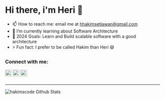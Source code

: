 # Hi there, i'm Heri 👋

- 📫 How to reach me: email me at hhakimsetiawan@gmail.com
- 🌱 I’m currently learning about Software Architecture
- 🥅 2024 Goals: Learn and Build scalable software with a good architecture
- ⚡ Fun fact: I prefer to be called Hakim than Heri 😄

### Connect with me:

[<img align="left" alt="Heri Hakim | Twitter" width="22px" src="https://cdn.jsdelivr.net/npm/simple-icons@v3/icons/twitter.svg" />][twitter]
[<img align="left" alt="Heri Hakim | LinkedIn" width="22px" src="https://cdn.jsdelivr.net/npm/simple-icons@v3/icons/linkedin.svg" />][linkedin]
[<img align="left" alt="Heri Hakim | Instagram" width="22px" src="https://cdn.jsdelivr.net/npm/simple-icons@v3/icons/instagram.svg" />][instagram]

<br/>
<br/>
<hr/>
<img align="left" alt="hakimscode Github Stats" src="https://github-readme-stats.vercel.app/api?username=hakimscode&theme=algolia&show_icons=true">

[twitter]: https://twitter.com/HeriHakim
[instagram]: https://instagram.com/herihakimm
[linkedin]: https://linkedin.com/in/herihakim

<!--
**hakimscode/hakimscode** is a ✨ _special_ ✨ repository because its `README.md` (this file) appears on your GitHub profile.

Here are some ideas to get you started:

- 🔭 I’m currently working on ...
- 🌱 I’m currently learning ...
- 👯 I’m looking to collaborate on ...
- 🤔 I’m looking for help with ...
- 💬 Ask me about ...
- 📫 How to reach me: ...
- 😄 Pronouns: ...
- ⚡ Fun fact: ...
-->
